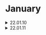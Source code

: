 # January
<details markdown="1">
<summary>22.01.10</summary>
</br>

__알고리즘__
* [2667 단지번호붙이기](https://www.acmicpc.net/problem/2667) `DFS`
  * DFS 돌면서 1이면 count증가  
  * [풀이](https://github.com/sala0320/Daily_Algorithm/blob/main/BFS%2BDFS/BackJoon/2667.py)  

* 11722 가장 긴 감소하는 부분수열 `DP`
* 11053 가장 긴 증가하는 부분수열 `DP`
* 12865 평범한 배낭 `DP`
  
* 1520 내리막길 `DFS` `DP`
* [1717 집합의 표현](https://www.acmicpc.net/problem/1717) `Union-find`
  * 파이썬 RecusionError 주의
  * [풀이](https://github.com/sala0320/Daily_Algorithm/blob/main/Graph/BackJoon/1717.py)
* [1197 최소 스패닝 트리](https://www.acmicpc.net/problem/1197) `MST` `크루스칼`  
  * V 정렬, Uninon-find로 사이클 탐지, 사이클 없으면(find 결과 다르면) union하고 cost 더하기
  * [풀이](https://github.com/sala0320/Daily_Algorithm/blob/main/Graph/BackJoon/1197.py)

__취업 준비__  
* 자소서 특강 듣기

</details>

<details markdown="1">
<summary>22.01.11</summary>
</br>

__알고리즘__


</details>
